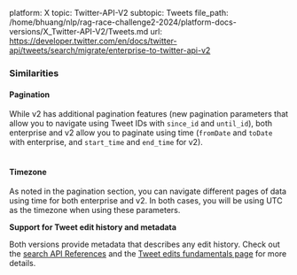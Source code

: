 platform: X
topic: Twitter-API-V2
subtopic: Tweets
file_path: /home/bhuang/nlp/rag-race-challenge2-2024/platform-docs-versions/X_Twitter-API-V2/Tweets.md
url: https://developer.twitter.com/en/docs/twitter-api/tweets/search/migrate/enterprise-to-twitter-api-v2

### Similarities

#### Pagination

While v2 has additional pagination features (new pagination parameters that allow you to navigate using Tweet IDs with `since_id` and `until_id`), both enterprise and v2 allow you to paginate using time (`fromDate` and `toDate` with enterprise, and `start_time` and `end_time` for v2).  
 

#### Timezone

As noted in the pagination section, you can navigate different pages of data using time for both enterprise and v2. In both cases, you will be using UTC as the timezone when using these parameters.

**Support for Tweet edit history and metadata**

Both versions provide metadata that describes any edit history. Check out the [search API References](https://developer.twitter.com/en/docs/twitter-api/tweets/search/api-reference) and the [Tweet edits fundamentals page](https://developer.twitter.com/en/docs/twitter-api/tweet-edits) for more details.